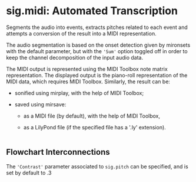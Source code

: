 # sig.midi: Automated Transcription #

Segments the audio into events, extracts pitches related to each event and attempts a conversion of the result into a MIDI representation.

The audio segmentation is based on the onset detection given by mironsets with the default parameter, but with the `'Sum'` option toggled off in order to keep the channel decomposition of the input audio data.

The MIDI output is represented using the MIDI Toolbox note matrix representation. The displayed output is the piano-roll representation of the MIDI data, which requires MIDI Toolbox. Similarly, the result can be:

  * sonified using mirplay, with the help of MIDI Toolbox;<p>
<ul><li>saved using mirsave:<p>
<ul><li>as a MIDI file (by default), with the help of MIDI Toolbox,<p>
</li><li>as a LilyPond file (if the specified file has a '.ly' extension).<br>
<br></li></ul></li></ul>

<h2>Flowchart Interconnections</h2>

The <code>'Contrast'</code> parameter associated to <code>sig.pitch</code> can be specified, and is set by default to .3